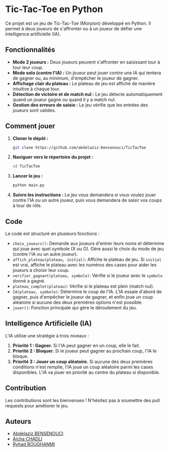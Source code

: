 # Tic-Tac-Toe en Python

Ce projet est un jeu de Tic-Tac-Toe (Morpion) développé en Python. Il permet à deux joueurs de s'affronter ou à un joueur de défier une intelligence artificielle (IA).

## Fonctionnalités

*   **Mode 2 joueurs :** Deux joueurs peuvent s'affronter en saisissant tour à tour leur coup.
*   **Mode solo (contre l'IA) :** Un joueur peut jouer contre une IA qui tentera de gagner ou, au minimum, d'empêcher le joueur de gagner.
*   **Affichage clair du plateau :** Le plateau de jeu est affiché de manière intuitive à chaque tour.
*   **Détection de victoire et de match nul :** Le jeu détecte automatiquement quand un joueur gagne ou quand il y a match nul.
*   **Gestion des erreurs de saisie :** Le jeu vérifie que les entrées des joueurs sont valides.

## Comment jouer

1.  **Cloner le dépôt :**
    ```bash
    git clone https://github.com/abdelaziz-bensenouci/TicTacToe
    ```
2.  **Naviguer vers le répertoire du projet :**
    ```bash
    cd TicTacToe
    ```
3.  **Lancer le jeu :**
    ```bash
    python main.py
    ```
4.  **Suivre les instructions :** Le jeu vous demandera si vous voulez jouer contre l'IA ou un autre joueur, puis vous demandera de saisir vos coups à tour de rôle.

## Code

Le code est structuré en plusieurs fonctions :

*   `choix_joueurs()`: Demande aux joueurs d'entrer leurs noms et détermine qui joue avec quel symbole (X ou O). Gère aussi le choix du mode de jeu (contre l'IA ou un autre joueur).
*   `affich_plateau(plateau, initial)`: Affiche le plateau de jeu. Si `initial` est vrai, affiche le plateau avec les numéros des cases pour aider les joueurs à choisir leur coup.
*   `verifier_gagnant(plateau, symbole)`: Vérifie si le joueur avec le `symbole` donné a gagné.
*   `plateau_complet(plateau)`: Vérifie si le plateau est plein (match nul).
*   `IA(plateau, symbole)`: Détermine le coup de l'IA. L'IA essaie d'abord de gagner, puis d'empêcher le joueur de gagner, et enfin joue un coup aléatoire si aucune des deux premières options n'est possible.
*   `jouer()`: Fonction principale qui gère le déroulement du jeu.

## Intelligence Artificielle (IA)

L'IA utilise une stratégie à trois niveaux :

1.  **Priorité 1 : Gagner.** Si l'IA peut gagner en un coup, elle le fait.
2.  **Priorité 2 : Bloquer.** Si le joueur peut gagner au prochain coup, l'IA le bloque.
3.  **Priorité 3 : Jouer un coup aléatoire.** Si aucune des deux premières conditions n'est remplie, l'IA joue un coup aléatoire parmi les cases disponibles. L'IA va jouer en priorité au centre du plateau si disponible.

## Contribution

Les contributions sont les bienvenues ! N'hésitez pas à soumettre des pull requests pour améliorer le jeu.

## Auteurs

*   [Abdelaziz BENSENOUCI](https://github.com/abdelaziz-bensenouci)
*   [Aicha CHADLI](https://github.com/aicha-chadli)
*   [Ryhad BOUGHANMI](https://github.com/ryhad-boughanmi)